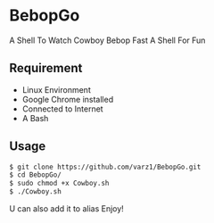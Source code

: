 # BebopGo
A Shell To Watch Cowboy Bebop Fast
A Shell For Fun
## Requirement
- Linux Environment
- Google Chrome installed
- Connected to Internet
- A Bash
## Usage
```bash
$ git clone https://github.com/varz1/BebopGo.git
$ cd BebopGo/
$ sudo chmod +x Cowboy.sh
$ ./Cowboy.sh
```
U can also add it to alias
Enjoy!
